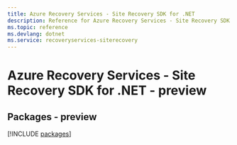 ```yaml
---
title: Azure Recovery Services - Site Recovery SDK for .NET
description: Reference for Azure Recovery Services - Site Recovery SDK for .NET
ms.topic: reference
ms.devlang: dotnet
ms.service: recoveryservices-siterecovery
---
```

# Azure Recovery Services - Site Recovery SDK for .NET - preview
## Packages - preview
[!INCLUDE [packages](recovery-services---site-recovery-index.md)]

